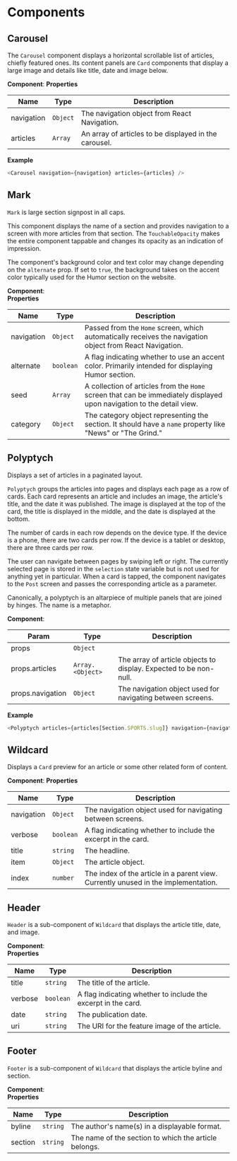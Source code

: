 # Components

## Carousel
The `Carousel` component displays a horizontal scrollable list of articles, chiefly featured ones.
Its content panels are `Card` components that display a large image and details like title, date and image below.

**Component**:
**Properties**

| Name | Type | Description |
| --- | --- | --- |
| navigation | <code>Object</code> | The navigation object from React Navigation. |
| articles | <code>Array</code> | An array of articles to be displayed in the carousel. |

**Example**
```js
<Carousel navigation={navigation} articles={articles} />
```

## Mark
`Mark` is large section signpost in all caps.

This component displays the name of a section and provides navigation to a screen with more articles from that section.
The `TouchableOpacity` makes the entire component tappable and changes its opacity as an indication of impression.

The component's background color and text color may change depending on the `alternate` prop.
If set to `true`, the background takes on the accent color typically used for the Humor section on the website.

**Component**:   
**Properties**

| Name | Type | Description |
| --- | --- | --- |
| navigation | <code>Object</code> | Passed from the `Home` screen, which automatically receives the navigation object from React Navigation. |
| alternate | <code>boolean</code> | A flag indicating whether to use an accent color. Primarily intended for displaying Humor section. |
| seed | <code>Array</code> | A collection of articles from the `Home` screen that can be immediately displayed upon navigation to the detail view. |
| category | <code>Object</code> | The category object representing the section. It should have a `name` property like "News" or "The Grind." |


## Polyptych
Displays a set of articles in a paginated layout.

`Polyptych` groups the articles into pages and displays each page as a row of cards.
Each card represents an article and includes an image, the article's title, and the date it was published.
The image is displayed at the top of the card, the title is displayed in the middle, and the date is displayed at the bottom.

The number of cards in each row depends on the device type.
If the device is a phone, there are two cards per row.
If the device is a tablet or desktop, there are three cards per row.

The user can navigate between pages by swiping left or right.
The currently selected page is stored in the `selection` state variable but is not used for anything yet in particular.
When a card is tapped, the component navigates to the `Post` screen and passes the corresponding article as a parameter.

Canonically, a polyptych is an altarpiece of multiple panels that are joined by hinges. The name is a metaphor.

**Component**:

| Param | Type | Description |
| --- | --- | --- |
| props | <code>Object</code> |  |
| props.articles | <code>Array.&lt;Object&gt;</code> | The array of article objects to display. Expected to be non-null. |
| props.navigation | <code>Object</code> | The navigation object used for navigating between screens. |

**Example**  
```js
<Polyptych articles={articles[Section.SPORTS.slug]} navigation={navigation} />
```

## Wildcard
Displays a `Card` preview for an article or some other related form of content.

**Component**:
**Properties**

| Name | Type | Description |
| --- | --- | --- |
| navigation | <code>Object</code> | The navigation object used for navigating between screens. |
| verbose | <code>boolean</code> | A flag indicating whether to include the excerpt in the card. |
| title | <code>string</code> | The headline. |
| item | <code>Object</code> | The article object. |
| index | <code>number</code> | The index of the article in a parent view. Currently unused in the implementation. |

## Header
`Header` is a sub-component of `Wildcard` that displays the article title, date, and image.

**Component**:   
**Properties**

| Name | Type | Description |
| --- | --- | --- |
| title | <code>string</code> | The title of the article. |
| verbose | <code>boolean</code> | A flag indicating whether to include the excerpt in the card. |
| date | <code>string</code> | The publication date. |
| uri | <code>string</code> | The URI for the feature image of the article. |

## Footer
`Footer` is a sub-component of `Wildcard` that displays the article byline and section.

**Component**:   
**Properties**

| Name | Type | Description |
| --- | --- | --- |
| byline | <code>string</code> | The author's name(s) in a displayable format. |
| section | <code>string</code> | The name of the section to which the article belongs. |
